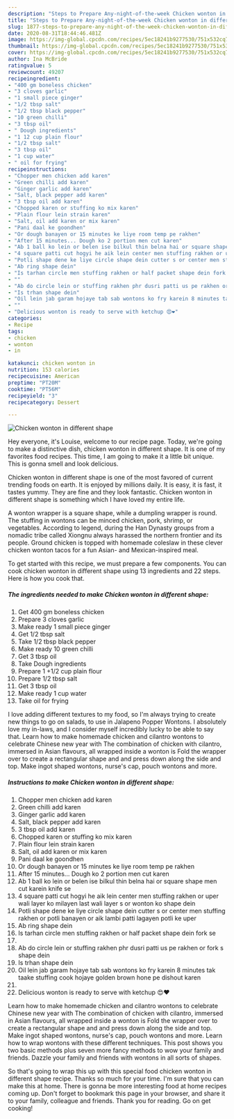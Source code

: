 ```yaml
---
description: "Steps to Prepare Any-night-of-the-week Chicken wonton in different shape"
title: "Steps to Prepare Any-night-of-the-week Chicken wonton in different shape"
slug: 1877-steps-to-prepare-any-night-of-the-week-chicken-wonton-in-different-shape
date: 2020-08-31T18:44:46.481Z
image: https://img-global.cpcdn.com/recipes/5ec18241b9277530/751x532cq70/chicken-wonton-in-different-shape-recipe-main-photo.jpg
thumbnail: https://img-global.cpcdn.com/recipes/5ec18241b9277530/751x532cq70/chicken-wonton-in-different-shape-recipe-main-photo.jpg
cover: https://img-global.cpcdn.com/recipes/5ec18241b9277530/751x532cq70/chicken-wonton-in-different-shape-recipe-main-photo.jpg
author: Ina McBride
ratingvalue: 5
reviewcount: 49207
recipeingredient:
- "400 gm boneless chicken"
- "3 cloves garlic"
- "1 small piece ginger"
- "1/2 tbsp salt"
- "1/2 tbsp black pepper"
- "10 green chilli"
- "3 tbsp oil"
- " Dough ingredients"
- "1 12 cup plain flour"
- "1/2 tbsp salt"
- "3 tbsp oil"
- "1 cup water"
- " oil for frying"
recipeinstructions:
- "Chopper men chicken add karen"
- "Green chilli add karen"
- "Ginger garlic add karen"
- "Salt, black pepper add karen"
- "3 tbsp oil add karen"
- "Chopped karen or stuffing ko mix karen"
- "Plain flour lein strain karen"
- "Salt, oil add karen or mix karen"
- "Pani daal ke goondhen"
- "Or dough banayen or 15 minutes ke liye room temp pe rakhen"
- "After 15 minutes... Dough ko 2 portion men cut karen"
- "Ab 1 ball ko lein or belen ise bilkul thin belna hai or square shape men cut karein knife se"
- "4 square patti cut hogyi he aik lein center men stuffing rakhen or uper wali layer ko milayen last wali layer s or wonton ko shape dein"
- "Potli shape dene ke liye circle shape dein cutter s or center men stuffing rakhen or potli banayen or aik lambi patti lagayen potli ke uper"
- "Ab ring shape dein"
- "Is tarhan circle men stuffing rakhen or half packet shape dein fork se"
- ""
- "Ab do circle lein or stuffing rakhen phr dusri patti us pe rakhen or fork s shape dein"
- "Is trhan shape dein"
- "Oil lein jab garam hojaye tab sab wontons ko fry karein 8 minutes tak taake stuffing cook hojaye golden brown hone pe dishout karen"
- ""
- "Delicious wonton is ready to serve with ketchup 😍❤"
categories:
- Recipe
tags:
- chicken
- wonton
- in

katakunci: chicken wonton in 
nutrition: 153 calories
recipecuisine: American
preptime: "PT20M"
cooktime: "PT56M"
recipeyield: "3"
recipecategory: Dessert

---
```



![Chicken wonton in different shape](https://img-global.cpcdn.com/recipes/5ec18241b9277530/751x532cq70/chicken-wonton-in-different-shape-recipe-main-photo.jpg)

Hey everyone, it's Louise, welcome to our recipe page. Today, we're going to make a distinctive dish, chicken wonton in different shape. It is one of my favorites food recipes. This time, I am going to make it a little bit unique. This is gonna smell and look delicious.

Chicken wonton in different shape is one of the most favored of current trending foods on earth. It is enjoyed by millions daily. It is easy, it is fast, it tastes yummy. They are fine and they look fantastic. Chicken wonton in different shape is something which I have loved my entire life.

A wonton wrapper is a square shape, while a dumpling wrapper is round. The stuffing in wontons can be minced chicken, pork, shrimp, or vegetables. According to legend, during the Han Dynasty groups from a nomadic tribe called Xiongnu always harassed the northern frontier and its people. Ground chicken is topped with homemade coleslaw in these clever chicken wonton tacos for a fun Asian- and Mexican-inspired meal.


To get started with this recipe, we must prepare a few components. You can cook chicken wonton in different shape using 13 ingredients and 22 steps. Here is how you cook that.

<!--inarticleads1-->

##### The ingredients needed to make Chicken wonton in different shape:

1. Get 400 gm boneless chicken
1. Prepare 3 cloves garlic
1. Make ready 1 small piece ginger
1. Get 1/2 tbsp salt
1. Take 1/2 tbsp black pepper
1. Make ready 10 green chilli
1. Get 3 tbsp oil
1. Take  Dough ingredients
1. Prepare 1 +1/2 cup plain flour
1. Prepare 1/2 tbsp salt
1. Get 3 tbsp oil
1. Make ready 1 cup water
1. Take  oil for frying


I love adding different textures to my food, so I&#39;m always trying to create new things to go on salads, to use in Jalapeno Popper Wontons. I absolutely love my in-laws, and I consider myself incredibly lucky to be able to say that. Learn how to make homemade chicken and cilantro wontons to celebrate Chinese new year with The combination of chicken with cilantro, immersed in Asian flavours, all wrapped inside a wonton is Fold the wrapper over to create a rectangular shape and and press down along the side and top. Make ingot shaped wontons, nurse&#39;s cap, pouch wontons and more. 

<!--inarticleads2-->

##### Instructions to make Chicken wonton in different shape:

1. Chopper men chicken add karen
1. Green chilli add karen
1. Ginger garlic add karen
1. Salt, black pepper add karen
1. 3 tbsp oil add karen
1. Chopped karen or stuffing ko mix karen
1. Plain flour lein strain karen
1. Salt, oil add karen or mix karen
1. Pani daal ke goondhen
1. Or dough banayen or 15 minutes ke liye room temp pe rakhen
1. After 15 minutes... Dough ko 2 portion men cut karen
1. Ab 1 ball ko lein or belen ise bilkul thin belna hai or square shape men cut karein knife se
1. 4 square patti cut hogyi he aik lein center men stuffing rakhen or uper wali layer ko milayen last wali layer s or wonton ko shape dein
1. Potli shape dene ke liye circle shape dein cutter s or center men stuffing rakhen or potli banayen or aik lambi patti lagayen potli ke uper
1. Ab ring shape dein
1. Is tarhan circle men stuffing rakhen or half packet shape dein fork se
1. 
1. Ab do circle lein or stuffing rakhen phr dusri patti us pe rakhen or fork s shape dein
1. Is trhan shape dein
1. Oil lein jab garam hojaye tab sab wontons ko fry karein 8 minutes tak taake stuffing cook hojaye golden brown hone pe dishout karen
1. 
1. Delicious wonton is ready to serve with ketchup 😍❤


Learn how to make homemade chicken and cilantro wontons to celebrate Chinese new year with The combination of chicken with cilantro, immersed in Asian flavours, all wrapped inside a wonton is Fold the wrapper over to create a rectangular shape and and press down along the side and top. Make ingot shaped wontons, nurse&#39;s cap, pouch wontons and more. Learn how to wrap wontons with these different techniques. This post shows you two basic methods plus seven more fancy methods to wow your family and friends. Dazzle your family and friends with wontons in all sorts of shapes. 

So that's going to wrap this up with this special food chicken wonton in different shape recipe. Thanks so much for your time. I'm sure that you can make this at home. There is gonna be more interesting food at home recipes coming up. Don't forget to bookmark this page in your browser, and share it to your family, colleague and friends. Thank you for reading. Go on get cooking!
